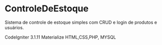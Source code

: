 # ControleDeEstoque
Sistema de controle de estoque simples com CRUD e login de produtos e usuários.

CodeIgniter 3.1.11
Materialize
HTML,CSS,PHP, MYSQL
